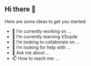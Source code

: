 ## Hi there 👋

Here are some ideas to get you started:

- 🔭 I’m currently working on ...
- 🌱 I’m currently learning VScpde
- 👯 I’m looking to collaborate on ...
- 🤔 I’m looking for help with ...
- 💬 Ask me about ...
- 📫 How to reach me: ...
